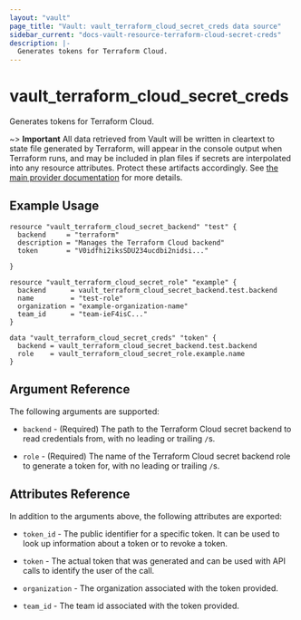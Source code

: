 ```yaml
---
layout: "vault"
page_title: "Vault: vault_terraform_cloud_secret_creds data source"
sidebar_current: "docs-vault-resource-terraform-cloud-secret-creds"
description: |-
  Generates tokens for Terraform Cloud.
---
```


# vault\_terraform\_cloud\_secret\_creds

Generates tokens for Terraform Cloud.

~> **Important** All data retrieved from Vault will be
written in cleartext to state file generated by Terraform, will appear in
the console output when Terraform runs, and may be included in plan files
if secrets are interpolated into any resource attributes.
Protect these artifacts accordingly. See
[the main provider documentation](../index.html)
for more details.

## Example Usage

```hcl
resource "vault_terraform_cloud_secret_backend" "test" {
  backend     = "terraform"
  description = "Manages the Terraform Cloud backend"
  token       = "V0idfhi2iksSDU234ucdbi2nidsi..."

}

resource "vault_terraform_cloud_secret_role" "example" {
  backend      = vault_terraform_cloud_secret_backend.test.backend
  name         = "test-role"
  organization = "example-organization-name"
  team_id      = "team-ieF4isC..."
}

data "vault_terraform_cloud_secret_creds" "token" {
  backend = vault_terraform_cloud_secret_backend.test.backend
  role    = vault_terraform_cloud_secret_role.example.name
}
```

## Argument Reference

The following arguments are supported:

* `backend` - (Required) The path to the Terraform Cloud secret backend to
read credentials from, with no leading or trailing `/`s.

* `role` - (Required) The name of the Terraform Cloud secret backend role to generate
a token for, with no leading or trailing `/`s.

## Attributes Reference

In addition to the arguments above, the following attributes are exported:

* `token_id` - The public identifier for a specific token. It can be used 
to look up information about a token or to revoke a token.
  
* `token` - The actual token that was generated and can be used with API calls
to identify the user of the call.
  
* `organization` - The organization associated with the token provided.

* `team_id` - The team id associated with the token provided.